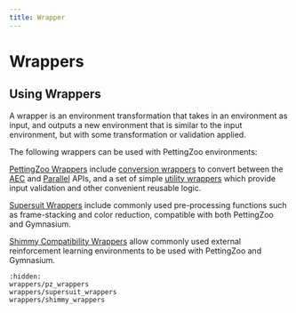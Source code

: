 ```yaml
---
title: Wrapper
---
```


# Wrappers

## Using Wrappers

A wrapper is an environment transformation that takes in an environment as input, and outputs a new environment that is similar to the input environment, but with some transformation or validation applied. 

The following wrappers can be used with PettingZoo environments:



[PettingZoo Wrappers](/api/wrappers/pz_wrappers/) include [conversion wrappers](/api/wrappers/pz_wrappers#conversion-wrappers) to convert between the [AEC](/api/aec/) and [Parallel](/api/parallel/) APIs, and a set of simple [utility wrappers](/api/wrappers/pz_wrappers#utility-wrappers) which provide input validation and other convenient reusable logic.

[Supersuit Wrappers](/api/wrappers/supersuit_wrappers/) include commonly used pre-processing functions such as frame-stacking and color reduction, compatible with both PettingZoo and Gymnasium.

[Shimmy Compatibility Wrappers](/api/wrappers/shimmy_wrappers/) allow commonly used external reinforcement learning environments to be used with PettingZoo and Gymnasium. 


```{toctree}
:hidden:
wrappers/pz_wrappers
wrappers/supersuit_wrappers
wrappers/shimmy_wrappers
```